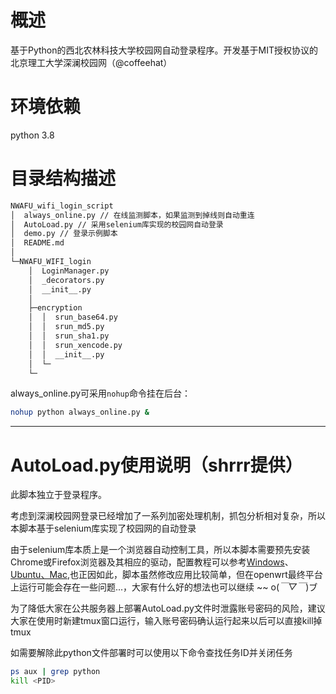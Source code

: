 # 概述

基于Python的西北农林科技大学校园网自动登录程序。开发基于MIT授权协议的北京理工大学深澜校园网（@coffeehat）

# 环境依赖
python 3.8

# 目录结构描述
```bash
NWAFU_wifi_login_script
│  always_online.py // 在线监测脚本，如果监测到掉线则自动重连
│  AutoLoad.py // 采用selenium库实现的校园网自动登录
│  demo.py // 登录示例脚本
│  README.md
│
└─NWAFU_WIFI_login
    │  LoginManager.py
    │  _decorators.py
    │  __init__.py
    │
    ├─encryption
    │  │  srun_base64.py
    │  │  srun_md5.py
    │  │  srun_sha1.py
    │  │  srun_xencode.py
    │  │  __init__.py
    │  └─
    └─
```
always_online.py可采用`nohup`命令挂在后台：
``` bash
nohup python always_online.py &
```
---
# AutoLoad.py使用说明（shrrr提供）
此脚本独立于登录程序。

考虑到深澜校园网登录已经增加了一系列加密处理机制，抓包分析相对复杂，所以本脚本基于selenium库实现了校园网的自动登录

由于selenium库本质上是一个浏览器自动控制工具，所以本脚本需要预先安装Chrome或Firefox浏览器及其相应的驱动，配置教程可以参考[Windows](https://www.cnblogs.com/xyztank/articles/13457260.html)、[Ubuntu、Mac](https://cloud.tencent.com/developer/article/1514874),也正因如此，脚本虽然修改应用比较简单，但在openwrt最终平台上运行可能会存在一些问题...，大家有什么好的想法也可以继续 ~~ o(*￣▽￣*)ブ

为了降低大家在公共服务器上部署AutoLoad.py文件时泄露账号密码的风险，建议大家在使用时新建tmux窗口运行，输入账号密码确认运行起来以后可以直接kill掉tmux 

如需要解除此python文件部署时可以使用以下命令查找任务ID并关闭任务

``` bash
ps aux | grep python
kill <PID>
```
